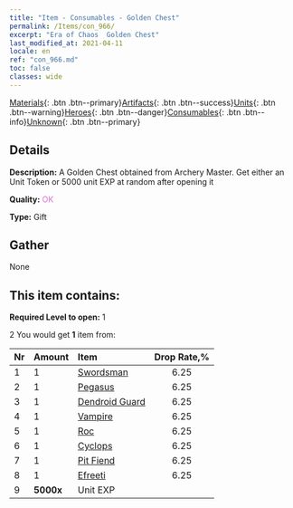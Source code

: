 ```yaml
---
title: "Item - Consumables - Golden Chest"
permalink: /Items/con_966/
excerpt: "Era of Chaos  Golden Chest"
last_modified_at: 2021-04-11
locale: en
ref: "con_966.md"
toc: false
classes: wide
---
```

 [Materials](/Items/){: .btn .btn--primary}[Artifacts](/Items/Artifacts/){: .btn .btn--success}[Units](/Items/Units/){: .btn .btn--warning}[Heroes](/Items/Heroes/){: .btn .btn--danger}[Consumables](/Items/Consumables/){: .btn .btn--info}[Unknown](/Items/Unknown/){: .btn .btn--primary}

## Details
 **Description:** A Golden Chest obtained from Archery Master. Get either an Unit Token or 5000 unit EXP at random after opening it

 **Quality:** <span style="color: #DA70D6">OK</span>

 **Type:** Gift

## Gather

  None

## This item contains:

 **Required Level to open:** 1

 2 You would get **1** item  from:

  | Nr | Amount |     Item    | Drop Rate,% |
  |:---|:-------|:------------|:---------:|
  | 1 | 1 | [Swordsman](/Items/unt_193/) | 6.25 | 
  | 2 | 1 | [Pegasus](/Items/unt_202/) | 6.25 | 
  | 3 | 1 | [Dendroid Guard](/Items/unt_203/) | 6.25 | 
  | 4 | 1 | [Vampire](/Items/unt_211/) | 6.25 | 
  | 5 | 1 | [Roc](/Items/unt_221/) | 6.25 | 
  | 6 | 1 | [Cyclops](/Items/unt_222/) | 6.25 | 
  | 7 | 1 | [Pit Fiend](/Items/unt_230/) | 6.25 | 
  | 8 | 1 | [Efreeti](/Items/unt_231/) | 6.25 | 
  | 9 |  **5000x** | Unit EXP |  | 50 | 
